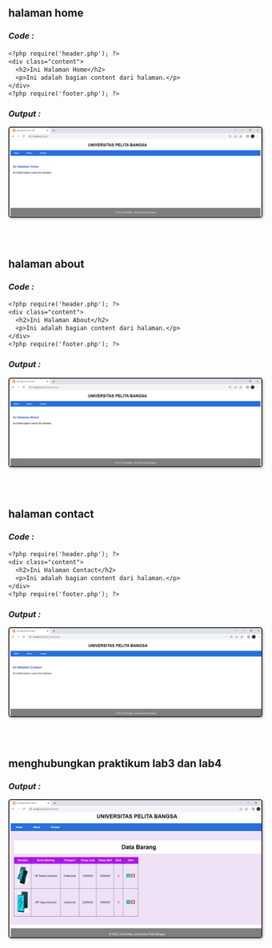 ## **halaman home**


### _Code :_
```
<?php require('header.php'); ?>
<div class="content">
  <h2>Ini Halaman Home</h2>
  <p>Ini adalah bagian content dari halaman.</p>
</div>
<?php require('footer.php'); ?>
```

### _Output :_

<img src="ss/home.png" style="border: 2px solid #333; border-radius: 5px; box-shadow: 2px 2px 4px #00000040">

</br></br>

## **halaman about**


### _Code :_
```
<?php require('header.php'); ?>
<div class="content">
  <h2>Ini Halaman About</h2>
  <p>Ini adalah bagian content dari halaman.</p>
</div>
<?php require('footer.php'); ?>
```

### _Output :_

<img src="ss/about.png" style="border: 2px solid #333; border-radius: 5px; box-shadow: 2px 2px 4px #00000040">

</br></br>

## **halaman contact**


### _Code :_
```
<?php require('header.php'); ?>
<div class="content">
  <h2>Ini Halaman Contact</h2>
  <p>Ini adalah bagian content dari halaman.</p>
</div>
<?php require('footer.php'); ?>
```

### _Output :_

<img src="ss/contact.png" style="border: 2px solid #333; border-radius: 5px; box-shadow: 2px 2px 4px #00000040">

</br></br>

## **menghubungkan praktikum lab3 dan lab4**

### _Output :_

<img src="ss/web3.png" style="border: 2px solid #333; border-radius: 5px; box-shadow: 2px 2px 4px #00000040">

</br></br>
